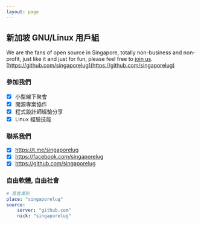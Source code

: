 ```yaml
---
layout: page
---
```


##  新加坡  GNU/Linux 用戶組

We are the fans of open source in Singapore, totally non-business and non-profit, just like it and just for fun, please feel free to [join us](https://singaporelug.org/join). [https://github.com/singaporelug](https://github.com/singaporelug)

###  參加我們

- [x] 小型線下聚會
- [x] 開源專案協作
- [x] 程式設計師經驗分享
- [x] Linux 經驗技能

###  聯系我們

- [x] https://t.me/singaporelug
- [x] https://facebook.com/singaporelug
- [x] https://github.com/singaporelug

### 自由軟體, 自由社會

~~~ yml
# 黑客準則
place: "singaporelug"
source:
    server: "github.com"
    nick: "singaporelug"
~~~
